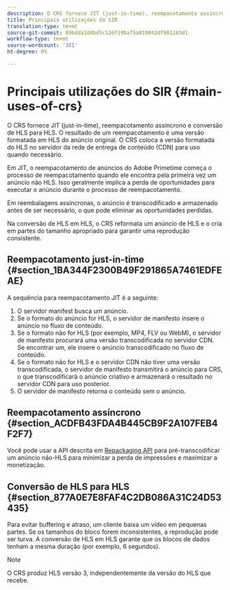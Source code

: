 ```yaml
---
description: O CRS fornece JIT (just-in-time), reempacotamento assíncrono e conversão de HLS para HLS. O resultado de um reempacotamento é uma versão formatada em HLS do anúncio original. O CRS coloca a versão formatada do HLS no servidor da rede de entrega de conteúdo (CDN) para uso quando necessário.
title: Principais utilizações do SIR
translation-type: tm+mt
source-git-commit: 89bdda1d4bd5c126f19ba75a819942df901183d1
workflow-type: tm+mt
source-wordcount: '351'
ht-degree: 0%

---
```



# Principais utilizações do SIR {#main-uses-of-crs}

O CRS fornece JIT (just-in-time), reempacotamento assíncrono e conversão de HLS para HLS. O resultado de um reempacotamento é uma versão formatada em HLS do anúncio original. O CRS coloca a versão formatada do HLS no servidor da rede de entrega de conteúdo (CDN) para uso quando necessário.

Em JIT, o reempacotamento de anúncios do Adobe Primetime começa o processo de reempacotamento quando ele encontra pela primeira vez um anúncio não HLS. Isso geralmente implica a perda de oportunidades para executar o anúncio durante o processo de reempacotamento.

Em reembalagens assíncronas, o anúncio é transcodificado e armazenado antes de ser necessário, o que pode eliminar as oportunidades perdidas.

Na conversão de HLS em HLS, o CRS reformata um anúncio de HLS e o cria em partes do tamanho apropriado para garantir uma reprodução consistente.

## Reempacotamento just-in-time {#section_1BA344F2300B49F291865A7461EDFEAE}

A sequência para reempacotamento JIT é a seguinte:

1. O servidor manifest busca um anúncio.
1. Se o formato do anúncio for HLS, o servidor de manifesto insere o anúncio no fluxo de conteúdo.
1. Se o formato não for HLS (por exemplo, MP4, FLV ou WebM), o servidor de manifesto procurará uma versão transcodificada no servidor CDN. Se encontrar um, ele insere o anúncio transcodificado no fluxo de conteúdo.
1. Se o formato não for HLS e o servidor CDN não tiver uma versão transcodificada, o servidor de manifesto transmitirá o anúncio para CRS, o que transcodificará o anúncio criativo e armazenará o resultado no servidor CDN para uso posterior.
1. O servidor de manifesto retorna o conteúdo sem o anúncio.

## Reempacotamento assíncrono {#section_ACDFB43FDA4B445CB9F2A107FEB4F2F7}

Você pode usar a API descrita em [Repackaging API](../~old-creative-repackaging-service/api-repackage.md) para pré-transcodificar um anúncio não-HLS para minimizar a perda de impressões e maximizar a monetização.

## Conversão de HLS para HLS {#section_877A0E7E8FAF4C2DB086A31C24D53435}

Para evitar buffering e atraso, um cliente baixa um vídeo em pequenas partes. Se os tamanhos do bloco forem inconsistentes, a reprodução pode ser turva. A conversão de HLS em HLS garante que os blocos de dados tenham a mesma duração (por exemplo, 6 segundos).

>[!NOTE]
>
>O CRS produz HLS versão 3, independentemente da versão do HLS que recebe.